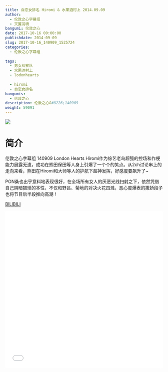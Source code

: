 ```yaml
---
title: 自恋女排名 Hiromi & 水果酒村上 2014.09.09
author: 
  - 伦敦之心字幕组
  - 天翼羽魂
bangumi: 伦敦之心
date: 2017-10-16 00:00:00
publishdate: 2014-09-09
slug: 2017-10-16_140909_1525724
categories: 
  - 伦敦之心字幕组
  
tags: 
  - 男女纠察队
  - 水果酒村上
  - lodonhearts
  
  - hiromi
  - 自恋女排名
bangumis: 
  - 伦敦之心
description: 伦敦之心&#8226;140909
weight: 59091
---
```


![](https://i.imgur.com/U9yDJ5s.jpg)

# 简介  
伦敦之心字幕组 140909 London Hearts Hiromi作为综艺老鸟超强的控场和作梗能力展露无遗，成功在熊田保田等人身上引爆了一个个的笑点。从2ch讨论串上的走向来看，熊田在Hiromi和大师等人的护航下超神发挥，好感度要飙升了~

PON桑也出乎意料地表现很好，在全场所有女人的厌恶光线扫射之下，依然凭借自己阴暗猥琐的本性，不仅和野吕、菊地的对决火花四溅，恶心度爆表的撒娇段子也将节目后半段推向高潮！

  [BILIBILI](https://www.bilibili.com/video/av1525724/)


<div class="vcontainer">  <iframe class='video' src="//www.bilibili.com/blackboard/player.html?aid=1525724" width="100%" height="500" frameborder="0" allowfullscreen="allowfullscreen"></iframe></div>
